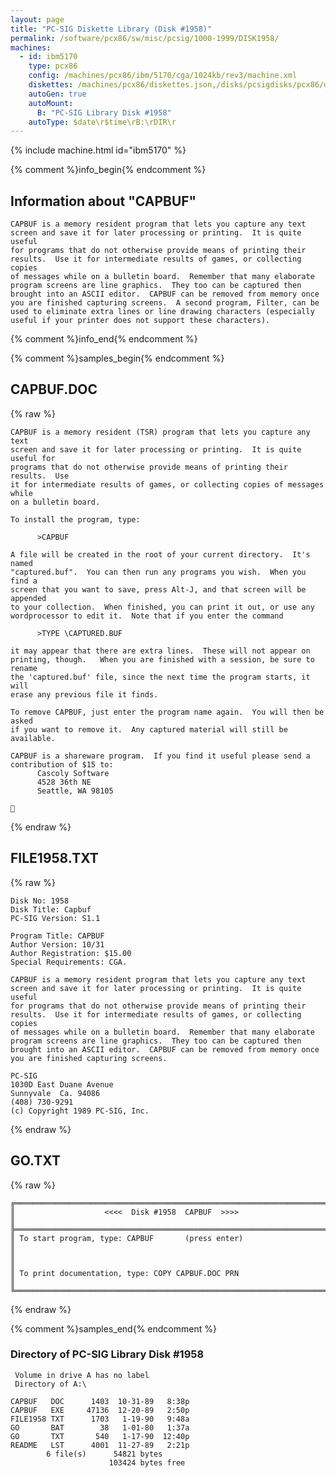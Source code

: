 ```yaml
---
layout: page
title: "PC-SIG Diskette Library (Disk #1958)"
permalink: /software/pcx86/sw/misc/pcsig/1000-1999/DISK1958/
machines:
  - id: ibm5170
    type: pcx86
    config: /machines/pcx86/ibm/5170/cga/1024kb/rev3/machine.xml
    diskettes: /machines/pcx86/diskettes.json,/disks/pcsigdisks/pcx86/diskettes.json
    autoGen: true
    autoMount:
      B: "PC-SIG Library Disk #1958"
    autoType: $date\r$time\rB:\rDIR\r
---
```


{% include machine.html id="ibm5170" %}

{% comment %}info_begin{% endcomment %}

## Information about "CAPBUF"

    CAPBUF is a memory resident program that lets you capture any text
    screen and save it for later processing or printing.  It is quite useful
    for programs that do not otherwise provide means of printing their
    results.  Use it for intermediate results of games, or collecting copies
    of messages while on a bulletin board.  Remember that many elaborate
    program screens are line graphics.  They too can be captured then
    brought into an ASCII editor.  CAPBUF can be removed from memory once
    you are finished capturing screens.  A second program, Filter, can be
    used to eliminate extra lines or line drawing characters (especially
    useful if your printer does not support these characters).
{% comment %}info_end{% endcomment %}

{% comment %}samples_begin{% endcomment %}

## CAPBUF.DOC

{% raw %}
```
CAPBUF is a memory resident (TSR) program that lets you capture any text 
screen and save it for later processing or printing.  It is quite useful for 
programs that do not otherwise provide means of printing their results.  Use 
it for intermediate results of games, or collecting copies of messages while 
on a bulletin board.  
 
To install the program, type:
 
      >CAPBUF
 
A file will be created in the root of your current directory.  It's named 
"captured.buf".  You can then run any programs you wish.  When you find a 
screen that you want to save, press Alt-J, and that screen will be appended 
to your collection.  When finished, you can print it out, or use any 
wordprocessor to edit it.  Note that if you enter the command

      >TYPE \CAPTURED.BUF

it may appear that there are extra lines.  These will not appear on 
printing, though.   When you are finished with a session, be sure to rename 
the 'captured.buf' file, since the next time the program starts, it will 
erase any previous file it finds.

To remove CAPBUF, just enter the program name again.  You will then be asked 
if you want to remove it.  Any captured material will still be available.
                                 
CAPBUF is a shareware program.  If you find it useful please send a 
contribution of $15 to: 
      Cascoly Software
      4528 36th NE
      Seattle, WA 98105


```
{% endraw %}

## FILE1958.TXT

{% raw %}
```
Disk No: 1958                                                           
Disk Title: Capbuf                                                      
PC-SIG Version: S1.1                                                    
                                                                        
Program Title: CAPBUF                                                   
Author Version: 10/31                                                   
Author Registration: $15.00                                             
Special Requirements: CGA.                                              
                                                                        
CAPBUF is a memory resident program that lets you capture any text      
screen and save it for later processing or printing.  It is quite useful
for programs that do not otherwise provide means of printing their      
results.  Use it for intermediate results of games, or collecting copies
of messages while on a bulletin board.  Remember that many elaborate    
program screens are line graphics.  They too can be captured then       
brought into an ASCII editor.  CAPBUF can be removed from memory once   
you are finished capturing screens.                                     
                                                                        
PC-SIG                                                                  
1030D East Duane Avenue                                                 
Sunnyvale  Ca. 94086                                                    
(408) 730-9291                                                          
(c) Copyright 1989 PC-SIG, Inc.                                         
```
{% endraw %}

## GO.TXT

{% raw %}
```
╔═════════════════════════════════════════════════════════════════════════╗
║                    <<<<  Disk #1958  CAPBUF  >>>>                       ║
╠═════════════════════════════════════════════════════════════════════════╣
║ To start program, type: CAPBUF       (press enter)                      ║
║                                                                         ║
║ To print documentation, type: COPY CAPBUF.DOC PRN                       ║
╚═════════════════════════════════════════════════════════════════════════╝
```
{% endraw %}

{% comment %}samples_end{% endcomment %}

### Directory of PC-SIG Library Disk #1958

     Volume in drive A has no label
     Directory of A:\

    CAPBUF   DOC      1403  10-31-89   8:38p
    CAPBUF   EXE     47136  12-20-89   2:50p
    FILE1958 TXT      1703   1-19-90   9:48a
    GO       BAT        38   1-01-80   1:37a
    GO       TXT       540   1-17-90  12:40p
    README   LST      4001  11-27-89   2:21p
            6 file(s)      54821 bytes
                          103424 bytes free
